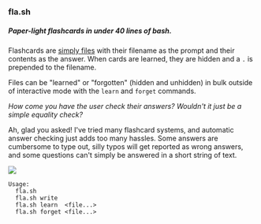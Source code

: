 ### fla.sh

##### Paper-light flashcards in under 40 lines of bash.

Flashcards are [simply files](http://en.wikipedia.org/wiki/Everything_is_a_file) with their filename as the prompt and their contents as the answer. When cards are learned, they are hidden and a `.` is prepended to the filename.

Files can be "learned" or "forgotten" (hidden and unhidden) in bulk outside of interactive mode with the `learn` and `forget` commands.

*How come you have the user check their answers? Wouldn't it just be a simple equality check?*

Ah, glad you asked! I've tried many flashcard systems, and automatic answer checking just adds too many hassles. Some answers are cumbersome to type out, silly typos will get reported as wrong answers, and some questions can't simply be answered in a short string of text.

![](http://s8.postimg.org/59hgo6cvp/demo.gif)

```
Usage:
  fla.sh
  fla.sh write
  fla.sh learn  <file...>
  fla.sh forget <file...>
```

